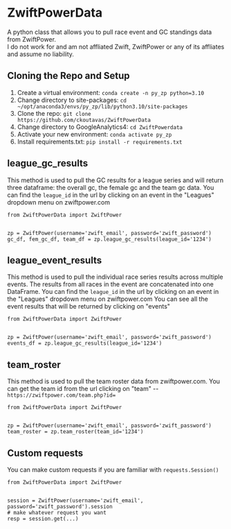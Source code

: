 # ZwiftPowerData
A python class that allows you to pull race event and GC standings data from ZwiftPower.<br>I do not work for and am not affliated Zwift, ZwiftPower or any of its affliates and assume no liability.

## Cloning the Repo and Setup
1. Create a virtual environment: `conda create -n py_zp python=3.10`
2. Change directory to site-packages: `cd ~/opt/anaconda3/envs/py_zp/lib/python3.10/site-packages`
3. Clone the repo: `git clone https://github.com/ckoutavas/ZwiftPowerData`
4. Change directory to GoogleAnalytics4: `cd ZwiftPowerdata`
5. Activate your new environment: `conda activate py_zp`
6. Install requirements.txt: `pip install -r requirements.txt`

## league_gc_results
This method is used to pull the GC results for a league series and will return three dataframe:
the overall gc, the female gc and the team gc data. You can find the `league_id`
in the url by clicking on an event in the "Leagues" dropdown menu on zwiftpower.com

```
from ZwiftPowerData import ZwiftPower


zp = ZwiftPower(username='zwift_email', password='zwift_password')
gc_df, fem_gc_df, team_df = zp.league_gc_results(league_id='1234')
```

## league_event_results
This method is used to pull the individual race series results across multiple events.
The results from all races in the event are concatenated into one DataFrame. 
You can find the `league_id` in the url by clicking on an event in the "Leagues" dropdown menu on zwiftpower.com
You can see all the event results that will be returned by clicking on "events"

```
from ZwiftPowerData import ZwiftPower


zp = ZwiftPower(username='zwift_email', password='zwift_password')
events_df = zp.league_gc_results(league_id='1234')
```

## team_roster
This method is used to pull the team roster data from zwiftpower.com. You can get the team id from the url
clicking on "team" -- `https://zwiftpower.com/team.php?id=`

```
from ZwiftPowerData import ZwiftPower


zp = ZwiftPower(username='zwift_email', password='zwift_password')
team_roster = zp.team_roster(team_id='1234')
```

## Custom requests
You can make custom requests if you are familiar with `requests.Session()`

```
from ZwiftPowerData import ZwiftPower


session = ZwiftPower(username='zwift_email', password='zwift_password').session
# make whatever request you want
resp = session.get(...)
```